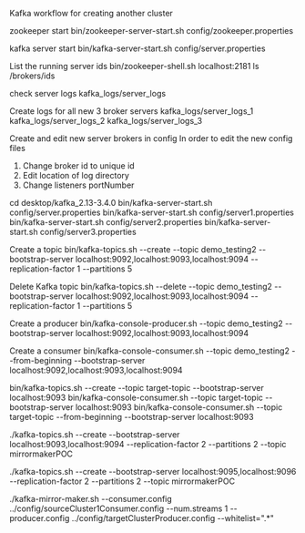 Kafka workflow for creating another cluster


zookeeper start
bin/zookeeper-server-start.sh config/zookeeper.properties

kafka server start
bin/kafka-server-start.sh config/server.properties

List the running server ids
bin/zookeeper-shell.sh localhost:2181 ls /brokers/ids

check server logs
kafka_logs/server_logs

Create logs for all new 3 broker servers
kafka_logs/server_logs_1
kafka_logs/server_logs_2
kafka_logs/server_logs_3

Create and edit new server brokers in config
In order to edit the new config files 
1. Change broker id to unique id
2. Edit location of log directory
3. Change listeners portNumber

cd desktop/kafka_2.13-3.4.0
bin/kafka-server-start.sh config/server.properties
bin/kafka-server-start.sh config/server1.properties
bin/kafka-server-start.sh config/server2.properties
bin/kafka-server-start.sh config/server3.properties

Create a topic
bin/kafka-topics.sh --create --topic demo_testing2 --bootstrap-server localhost:9092,localhost:9093,localhost:9094 --replication-factor 1 --partitions 5

Delete Kafka topic
bin/kafka-topics.sh --delete --topic demo_testing2 --bootstrap-server localhost:9092,localhost:9093,localhost:9094 --replication-factor 1 --partitions 5

Create a producer
bin/kafka-console-producer.sh --topic demo_testing2 --bootstrap-server localhost:9092,localhost:9093,localhost:9094

Create a consumer
bin/kafka-console-consumer.sh --topic demo_testing2 --from-beginning --bootstrap-server localhost:9092,localhost:9093,localhost:9094

bin/kafka-topics.sh --create --topic target-topic --bootstrap-server localhost:9093
bin/kafka-console-consumer.sh --topic target-topic --bootstrap-server localhost:9093
bin/kafka-console-consumer.sh --topic target-topic --from-beginning --bootstrap-server localhost:9093

./kafka-topics.sh --create --bootstrap-server localhost:9093,localhost:9094 --replication-factor 2 --partitions 2 --topic mirrormakerPOC

./kafka-topics.sh --create --bootstrap-server localhost:9095,localhost:9096 --replication-factor 2 --partitions 2 --topic mirrormakerPOC

./kafka-mirror-maker.sh --consumer.config ../config/sourceCluster1Consumer.config --num.streams 1 --producer.config ../config/targetClusterProducer.config --whitelist=".*"


